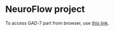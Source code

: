# NeuroFlow project

To access GAD-7 part from browser, use [this link](https://htmlpreview.github.io/?https://github.com/IlyaTyagin/NeuroFlow_project/blob/main/Ilya_Tyagin_part1_gad7/Ilya_Tyagin_part1_gad7.html).

